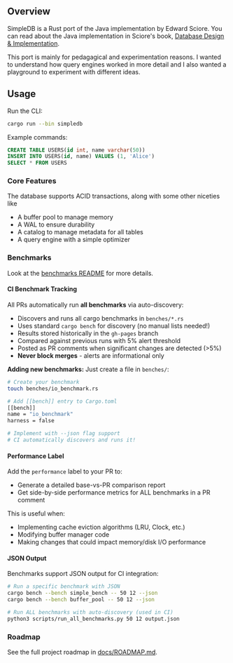## Overview
SimpleDB is a Rust port of the Java implementation by Edward Sciore. You can read about the Java implementation in Sciore's book, [Database Design & Implementation](https://link.springer.com/book/10.1007/978-3-030-33836-7).

This port is mainly for pedagagical and experimentation reasons. I wanted to understand how query engines worked in more detail and I also wanted a playground to experiment with different ideas.

## Usage

Run the CLI:
```bash
cargo run --bin simpledb
```

Example commands:
```sql
CREATE TABLE USERS(id int, name varchar(50))
INSERT INTO USERS(id, name) VALUES (1, 'Alice')
SELECT * FROM USERS
```

### Core Features

The database supports ACID transactions, along with some other niceties like
* A buffer pool to manage memory
* A WAL to ensure durability
* A catalog to manage metadata for all tables
* A query engine with a simple optimizer

### Benchmarks

Look at the [benchmarks README](benches/README.md) for more details.

#### CI Benchmark Tracking

All PRs automatically run **all benchmarks** via auto-discovery:
- Discovers and runs all cargo benchmarks in `benches/*.rs`
- Uses standard `cargo bench` for discovery (no manual lists needed!)
- Results stored historically in the `gh-pages` branch
- Compared against previous runs with 5% alert threshold
- Posted as PR comments when significant changes are detected (>5%)
- **Never block merges** - alerts are informational only

**Adding new benchmarks:** Just create a file in `benches/`:
```bash
# Create your benchmark
touch benches/io_benchmark.rs

# Add [[bench]] entry to Cargo.toml
[[bench]]
name = "io_benchmark"
harness = false

# Implement with --json flag support
# CI automatically discovers and runs it!
```

#### Performance Label

Add the `performance` label to your PR to:
- Generate a detailed base-vs-PR comparison report
- Get side-by-side performance metrics for ALL benchmarks in a PR comment

This is useful when:
- Implementing cache eviction algorithms (LRU, Clock, etc.)
- Modifying buffer manager code
- Making changes that could impact memory/disk I/O performance

#### JSON Output

Benchmarks support JSON output for CI integration:
```bash
# Run a specific benchmark with JSON
cargo bench --bench simple_bench -- 50 12 --json
cargo bench --bench buffer_pool -- 50 12 --json

# Run ALL benchmarks with auto-discovery (used in CI)
python3 scripts/run_all_benchmarks.py 50 12 output.json
```

### Roadmap

See the full project roadmap in [docs/ROADMAP.md](docs/ROADMAP.md).